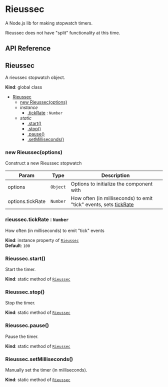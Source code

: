 # Rieussec
A Node.js lib for making stopwatch timers.

Rieussec does not have "split" functionality at this time.

## API Reference
<a name="Rieussec"></a>
## Rieussec
A rieussec stopwatch object.

**Kind**: global class  

* [Rieussec](#Rieussec)
  * [new Rieussec(options)](#new_Rieussec_new)
  * _instance_
    * [.tickRate](#Rieussec+tickRate) : <code>Number</code>
  * _static_
    * [.start()](#Rieussec.start)
    * [.stop()](#Rieussec.stop)
    * [.pause()](#Rieussec.pause)
    * [.setMilliseconds()](#Rieussec.setMilliseconds)

<a name="new_Rieussec_new"></a>
### new Rieussec(options)
Construct a new Rieussec stopwatch


| Param | Type | Description |
| --- | --- | --- |
| options | <code>Object</code> | Options to initialize the component with |
| options.tickRate | <code>Number</code> | How often (in milliseconds) to emit "tick" events, sets [tickRate](#Rieussec+tickRate) |

<a name="Rieussec+tickRate"></a>
### rieussec.tickRate : <code>Number</code>
How often (in milliseconds) to emit "tick" events

**Kind**: instance property of <code>[Rieussec](#Rieussec)</code>  
**Default**: <code>100</code>  
<a name="Rieussec.start"></a>
### Rieussec.start()
Start the timer.

**Kind**: static method of <code>[Rieussec](#Rieussec)</code>  
<a name="Rieussec.stop"></a>
### Rieussec.stop()
Stop the timer.

**Kind**: static method of <code>[Rieussec](#Rieussec)</code>  
<a name="Rieussec.pause"></a>
### Rieussec.pause()
Pause the timer.

**Kind**: static method of <code>[Rieussec](#Rieussec)</code>  
<a name="Rieussec.setMilliseconds"></a>
### Rieussec.setMilliseconds()
Manually set the timer (in milliseconds).

**Kind**: static method of <code>[Rieussec](#Rieussec)</code>  

